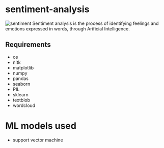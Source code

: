 # sentiment-analysis
![sentiment](https://user-images.githubusercontent.com/77840111/182004726-15267764-7230-4312-9772-0fd15a6325ad.png)
Sentiment analysis is the process of identifying feelings and emotions expressed in words, through Arificial Intelligence.  
## Requirements
- os
- nltk
- matplotlib
- numpy
- pandas
- seaborn
- PIL
- sklearn
- textblob
- wordcloud

# ML models used
- support vector machine

